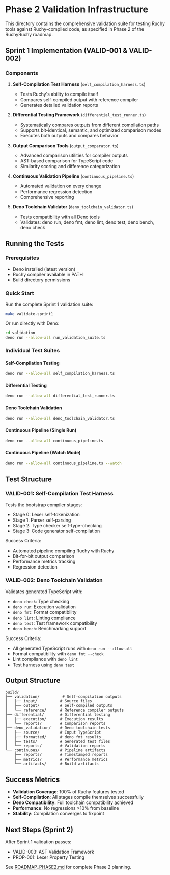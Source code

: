 # Phase 2 Validation Infrastructure

This directory contains the comprehensive validation suite for testing Ruchy tools against Ruchy-compiled code, as specified in Phase 2 of the RuchyRuchy roadmap.

## Sprint 1 Implementation (VALID-001 & VALID-002)

### Components

1. **Self-Compilation Test Harness** (`self_compilation_harness.ts`)
   - Tests Ruchy's ability to compile itself
   - Compares self-compiled output with reference compiler
   - Generates detailed validation reports

2. **Differential Testing Framework** (`differential_test_runner.ts`)
   - Systematically compares outputs from different compilation paths
   - Supports bit-identical, semantic, and optimized comparison modes
   - Executes both outputs and compares behavior

3. **Output Comparison Tools** (`output_comparator.ts`)
   - Advanced comparison utilities for compiler outputs
   - AST-based comparison for TypeScript code
   - Similarity scoring and difference categorization

4. **Continuous Validation Pipeline** (`continuous_pipeline.ts`)
   - Automated validation on every change
   - Performance regression detection
   - Comprehensive reporting

5. **Deno Toolchain Validator** (`deno_toolchain_validator.ts`)
   - Tests compatibility with all Deno tools
   - Validates: deno run, deno fmt, deno lint, deno test, deno bench, deno check

## Running the Tests

### Prerequisites
- Deno installed (latest version)
- Ruchy compiler available in PATH
- Build directory permissions

### Quick Start

Run the complete Sprint 1 validation suite:
```bash
make validate-sprint1
```

Or run directly with Deno:
```bash
cd validation
deno run --allow-all run_validation_suite.ts
```

### Individual Test Suites

#### Self-Compilation Testing
```bash
deno run --allow-all self_compilation_harness.ts
```

#### Differential Testing
```bash
deno run --allow-all differential_test_runner.ts
```

#### Deno Toolchain Validation
```bash
deno run --allow-all deno_toolchain_validator.ts
```

#### Continuous Pipeline (Single Run)
```bash
deno run --allow-all continuous_pipeline.ts
```

#### Continuous Pipeline (Watch Mode)
```bash
deno run --allow-all continuous_pipeline.ts --watch
```

## Test Structure

### VALID-001: Self-Compilation Test Harness
Tests the bootstrap compiler stages:
- Stage 0: Lexer self-tokenization
- Stage 1: Parser self-parsing
- Stage 2: Type checker self-type-checking
- Stage 3: Code generator self-compilation

Success Criteria:
- Automated pipeline compiling Ruchy with Ruchy
- Bit-for-bit output comparison
- Performance metrics tracking
- Regression detection

### VALID-002: Deno Toolchain Validation
Validates generated TypeScript with:
- `deno check`: Type checking
- `deno run`: Execution validation
- `deno fmt`: Format compatibility
- `deno lint`: Linting compliance
- `deno test`: Test framework compatibility
- `deno bench`: Benchmarking support

Success Criteria:
- All generated TypeScript runs with `deno run --allow-all`
- Format compatibility with `deno fmt --check`
- Lint compliance with `deno lint`
- Test harness using `deno test`

## Output Structure

```
build/
├── validation/          # Self-compilation outputs
│   ├── input/          # Source files
│   ├── output/         # Self-compiled outputs
│   └── reference/      # Reference compiler outputs
├── differential/       # Differential testing
│   ├── execution/      # Execution results
│   └── reports/        # Comparison reports
├── deno_validation/    # Deno toolchain tests
│   ├── source/         # Input TypeScript
│   ├── formatted/      # deno fmt results
│   ├── tests/          # Generated test files
│   └── reports/        # Validation reports
└── continuous/         # Pipeline artifacts
    ├── reports/        # Timestamped reports
    ├── metrics/        # Performance metrics
    └── artifacts/      # Build artifacts
```

## Success Metrics

- **Validation Coverage**: 100% of Ruchy features tested
- **Self-Compilation**: All stages compile themselves successfully
- **Deno Compatibility**: Full toolchain compatibility achieved
- **Performance**: No regressions >10% from baseline
- **Stability**: Compilation converges to fixpoint

## Next Steps (Sprint 2)

After Sprint 1 validation passes:
- VALID-003: AST Validation Framework
- PROP-001: Lexer Property Testing

See [ROADMAP_PHASE2.md](../ROADMAP_PHASE2.md) for complete Phase 2 planning.